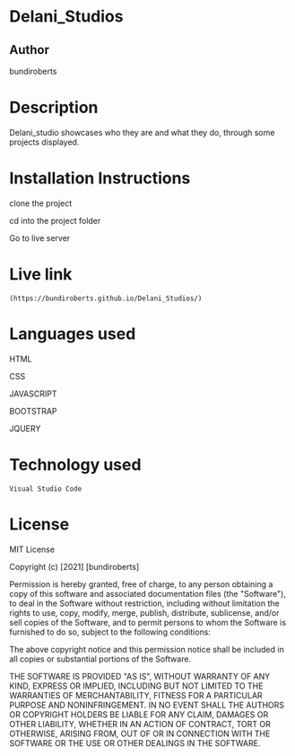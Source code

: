 # Delani_Studios
## Author
   bundiroberts

# Description

Delani_studio showcases who they are and what they do, through some projects displayed.

# Installation Instructions

  clone the project

  cd into the project folder

  Go to live server

# Live link
    (https://bundiroberts.github.io/Delani_Studios/)

# Languages used

  HTML

  CSS

  JAVASCRIPT

  BOOTSTRAP

  JQUERY 

# Technology used
    Visual Studio Code

# License

  MIT License

  Copyright (c) [2021] [bundiroberts]

Permission is hereby granted, free of charge, to any person obtaining a copy
of this software and associated documentation files (the "Software"), to deal
in the Software without restriction, including without limitation the rights
to use, copy, modify, merge, publish, distribute, sublicense, and/or sell
copies of the Software, and to permit persons to whom the Software is
furnished to do so, subject to the following conditions:

The above copyright notice and this permission notice shall be included in all
copies or substantial portions of the Software.

THE SOFTWARE IS PROVIDED "AS IS", WITHOUT WARRANTY OF ANY KIND, EXPRESS OR
IMPLIED, INCLUDING BUT NOT LIMITED TO THE WARRANTIES OF MERCHANTABILITY,
FITNESS FOR A PARTICULAR PURPOSE AND NONINFRINGEMENT. IN NO EVENT SHALL THE
AUTHORS OR COPYRIGHT HOLDERS BE LIABLE FOR ANY CLAIM, DAMAGES OR OTHER
LIABILITY, WHETHER IN AN ACTION OF CONTRACT, TORT OR OTHERWISE, ARISING FROM,
OUT OF OR IN CONNECTION WITH THE SOFTWARE OR THE USE OR OTHER DEALINGS IN THE
SOFTWARE.